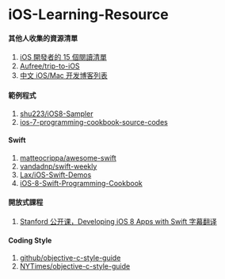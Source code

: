 # iOS-Learning-Resource

#### 其他人收集的資源清單
1. [iOS 開發者的 15 個閱讀清單](http://punnode.com/archives/28835) <br/>
2. [Aufree/trip-to-iOS](https://github.com/Aufree/trip-to-iOS) <br/>
3. [中文 iOS/Mac 开发博客列表](https://github.com/tangqiaoboy/iOSBlogCN)

#### 範例程式
1. [shu223/iOS8-Sampler](https://github.com/shu223/iOS8-Sampler)
2. [ios-7-programming-cookbook-source-codes](https://github.com/vandadnp/ios-7-programming-cookbook-source-codes)

#### Swift
1. [matteocrippa/awesome-swift](https://github.com/matteocrippa/awesome-swift)
2. [vandadnp/swift-weekly](https://github.com/vandadnp/swift-weekly)
3. [Lax/iOS-Swift-Demos](https://github.com/Lax/iOS-Swift-Demos)
4. [iOS-8-Swift-Programming-Cookbook](https://github.com/vandadnp/iOS-8-Swift-Programming-Cookbook)

#### 開放式課程
1. [Stanford 公开课，Developing iOS 8 Apps with Swift 字幕翻译](https://github.com/x140yu/Developing_iOS_8_Apps_With_Swift)

#### Coding Style
1. [github/objective-c-style-guide](raywenderlich/objective-c-style-guide)
2. [NYTimes/objective-c-style-guide](spotify/ios-style)
